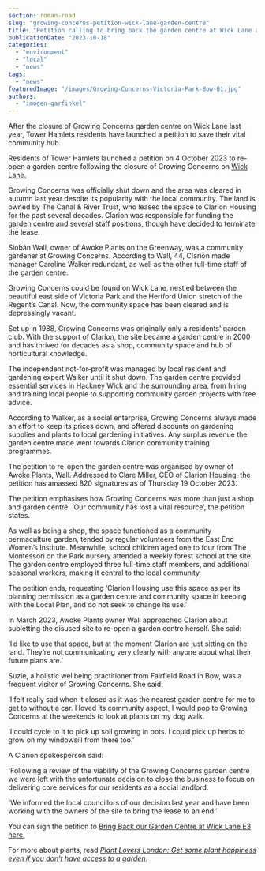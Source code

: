 ```yaml
---
section: roman-road
slug: "growing-concerns-petition-wick-lane-garden-centre"
title: "Petition calling to bring back the garden centre at Wick Lane attracts 820 signatures"
publicationDate: "2023-10-18"
categories: 
  - "environment"
  - "local"
  - "news"
tags: 
  - "news"
featuredImage: "/images/Growing-Concerns-Victoria-Park-Bow-01.jpg"
authors: 
  - "imogen-garfinkel"
---
```


After the closure of Growing Concerns garden centre on Wick Lane last year, Tower Hamlets residents have launched a petition to save their vital community hub. 

Residents of Tower Hamlets launched a petition on 4 October 2023 to re-open a garden centre following the closure of Growing Concerns on [Wick Lane.](https://romanroadlondon.com/growing-concerns-victoria-park-bow/) 

Growing Concerns was officially shut down and the area was cleared in autumn last year despite its popularity with the local community. The land is owned by The Canal & River Trust, who leased the space to Clarion Housing for the past several decades. Clarion was responsible for funding the garden centre and several staff positions, though have decided to terminate the lease. 

Sioḃán Wall, owner of Awoke Plants on the Greenway, was a community gardener at Growing Concerns. According to Wall, 44, Clarion made manager Caroline Walker redundant, as well as the other full-time staff of the garden centre.

Growing Concerns could be found on Wick Lane, nestled between the beautiful east side of Victoria Park and the Hertford Union stretch of the Regent’s Canal. Now, the community space has been cleared and is depressingly vacant. 

Set up in 1988, Growing Concerns was originally only a residents’ garden club. With the support of Clarion, the site became a garden centre in 2000 and has thrived for decades as a shop, community space and hub of horticultural knowledge. 

The independent not-for-profit was managed by local resident and gardening expert Walker until it shut down. The garden centre provided essential services in Hackney Wick and the surrounding area, from hiring and training local people to supporting community garden projects with free advice. 

According to Walker, as a social enterprise, Growing Concerns always made an effort to keep its prices down, and offered discounts on gardening supplies and plants to local gardening initiatives. Any surplus revenue the garden centre made went towards Clarion community training programmes. 

The petition to re-open the garden centre was organised by owner of Awoke Plants, Wall. Addressed to Clare Miller, CEO of Clarion Housing, the petition has amassed 820 signatures as of Thursday 19 October 2023.

The petition emphasises how Growing Concerns was more than just a shop and garden centre. ‘Our community has lost a vital resource’, the petition states. 

As well as being a shop, the space functioned as a community permaculture garden, tended by regular volunteers from the East End Women’s Institute. Meanwhile, school children aged one to four from The Montessori on the Park nursery attended a weekly forest school at the site. The garden centre employed three full-time staff members, and additional seasonal workers, making it central to the local community. 

The petition ends, requesting ‘Clarion Housing use this space as per its planning permission as a garden centre and community space in keeping with the Local Plan, and do not seek to change its use.’ 

In March 2023, Awoke Plants owner Wall approached Clarion about subletting the disused site to re-open a garden centre herself. She said:

‘I’d like to use that space, but at the moment Clarion are just sitting on the land. They’re not communicating very clearly with anyone about what their future plans are.’

Suzie, a holistic wellbeing practitioner from Fairfield Road in Bow, was a frequent visitor of Growing Concerns. She said:

‘I felt really sad when it closed as it was the nearest garden centre for me to get to without a car. I loved its community aspect, I would pop to Growing Concerns at the weekends to look at plants on my dog walk. 

‘I could cycle to it to pick up soil growing in pots. I could pick up herbs to grow on my windowsill from there too.’

A Clarion spokesperson said:

'Following a review of the viability of the Growing Concerns garden centre we were left with the unfortunate decision to close the business to focus on delivering core services for our residents as a social landlord.

'We informed the local councillors of our decision last year and have been working with the owners of the site to bring the lease to an end.'

You can sign the petition to [Bring Back our Garden Centre at Wick Lane E3 here.](https://www.change.org/p/bring-back-our-garden-centre-at-wick-lane-e3?redirect=false) 

For more about plants, read [_Plant Lovers London: Get some plant happiness even if you don’t have access to a garden_](https://romanroadlondon.com/house-plants-shop-st-stephens-road-bow/)_._ 



